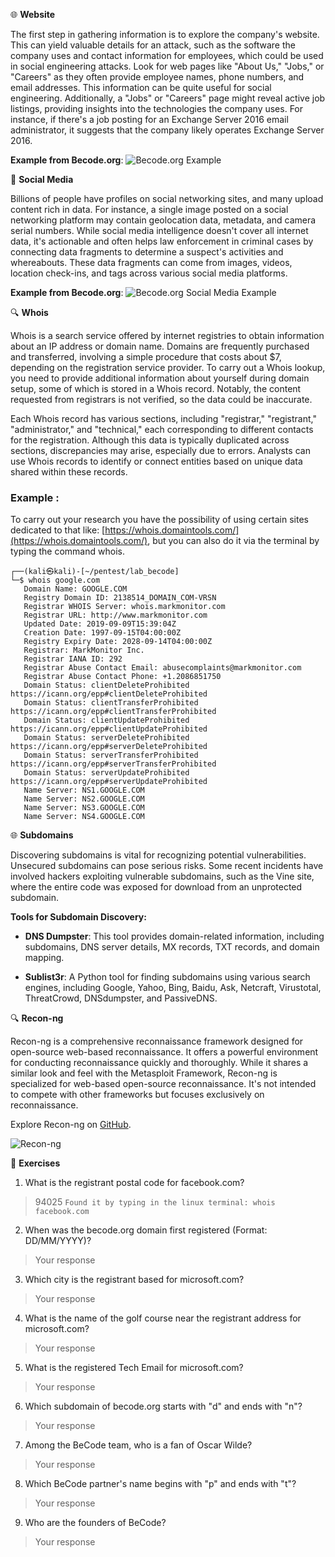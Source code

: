 🌐 **Website**

The first step in gathering information is to explore the company's website. This can yield valuable details for an attack, such as the software the company uses and contact information for employees, which could be used in social engineering attacks. Look for web pages like "About Us," "Jobs," or "Careers" as they often provide employee names, phone numbers, and email addresses. This information can be quite useful for social engineering. Additionally, a "Jobs" or "Careers" page might reveal active job listings, providing insights into the technologies the company uses. For instance, if there's a job posting for an Exchange Server 2016 email administrator, it suggests that the company likely operates Exchange Server 2016.

**Example from Becode.org**:
![Becode.org Example](https://media.discordapp.net/attachments/745925345802190969/983709377439600650/unknown.png?width=955&height=556)

📱 **Social Media**

Billions of people have profiles on social networking sites, and many upload content rich in data. For instance, a single image posted on a social networking platform may contain geolocation data, metadata, and camera serial numbers. While social media intelligence doesn't cover all internet data, it's actionable and often helps law enforcement in criminal cases by connecting data fragments to determine a suspect's activities and whereabouts. These data fragments can come from images, videos, location check-ins, and tags across various social media platforms.

**Example from Becode.org**:
![Becode.org Social Media Example](https://media.discordapp.net/attachments/745925345802190969/983710396156358706/unknown.png?width=808&height=556)

🔍 **Whois**

Whois is a search service offered by internet registries to obtain information about an IP address or domain name. Domains are frequently purchased and transferred, involving a simple procedure that costs about $7, depending on the registration service provider. To carry out a Whois lookup, you need to provide additional information about yourself during domain setup, some of which is stored in a Whois record. Notably, the content requested from registrars is not verified, so the data could be inaccurate.

Each Whois record has various sections, including "registrar," "registrant," "administrator," and "technical," each corresponding to different contacts for the registration. Although this data is typically duplicated across sections, discrepancies may arise, especially due to errors. Analysts can use Whois records to identify or connect entities based on unique data shared within these records.

### Example :

To carry out your research you have the possibility of using certain sites dedicated to that like: [https://whois.domaintools.com/](https://whois.domaintools.com/), but you can also do it via the terminal by typing the command whois.

```
┌──(kali㉿kali)-[~/pentest/lab_becode]
└─$ whois google.com
   Domain Name: GOOGLE.COM
   Registry Domain ID: 2138514_DOMAIN_COM-VRSN
   Registrar WHOIS Server: whois.markmonitor.com
   Registrar URL: http://www.markmonitor.com
   Updated Date: 2019-09-09T15:39:04Z
   Creation Date: 1997-09-15T04:00:00Z
   Registry Expiry Date: 2028-09-14T04:00:00Z
   Registrar: MarkMonitor Inc.
   Registrar IANA ID: 292
   Registrar Abuse Contact Email: abusecomplaints@markmonitor.com
   Registrar Abuse Contact Phone: +1.2086851750
   Domain Status: clientDeleteProhibited https://icann.org/epp#clientDeleteProhibited
   Domain Status: clientTransferProhibited https://icann.org/epp#clientTransferProhibited
   Domain Status: clientUpdateProhibited https://icann.org/epp#clientUpdateProhibited
   Domain Status: serverDeleteProhibited https://icann.org/epp#serverDeleteProhibited
   Domain Status: serverTransferProhibited https://icann.org/epp#serverTransferProhibited
   Domain Status: serverUpdateProhibited https://icann.org/epp#serverUpdateProhibited
   Name Server: NS1.GOOGLE.COM
   Name Server: NS2.GOOGLE.COM
   Name Server: NS3.GOOGLE.COM
   Name Server: NS4.GOOGLE.COM
```

🌐 **Subdomains**

Discovering subdomains is vital for recognizing potential vulnerabilities. Unsecured subdomains can pose serious risks. Some recent incidents have involved hackers exploiting vulnerable subdomains, such as the Vine site, where the entire code was exposed for download from an unprotected subdomain.

**Tools for Subdomain Discovery:**

- **DNS Dumpster**: This tool provides domain-related information, including subdomains, DNS server details, MX records, TXT records, and domain mapping.

- **Sublist3r**: A Python tool for finding subdomains using various search engines, including Google, Yahoo, Bing, Baidu, Ask, Netcraft, Virustotal, ThreatCrowd, DNSdumpster, and PassiveDNS.

🔍 **Recon-ng**

Recon-ng is a comprehensive reconnaissance framework designed for open-source web-based reconnaissance. It offers a powerful environment for conducting reconnaissance quickly and thoroughly. While it shares a similar look and feel with the Metasploit Framework, Recon-ng is specialized for web-based open-source reconnaissance. It's not intended to compete with other frameworks but focuses exclusively on reconnaissance.

Explore Recon-ng on [GitHub](https://github.com/lanmaster53/recon-ng).

![Recon-ng](https://www.vanimpe.eu/wp-content/uploads/2015/11/recon-ng_start.png)

📝 **Exercises**

1. What is the registrant postal code for facebook.com?
> 94025
> 	`Found it by typing in the linux terminal: whois facebook.com`

2. When was the becode.org domain first registered (Format: DD/MM/YYYY)?
> Your response

3. Which city is the registrant based for microsoft.com?
> Your response

4. What is the name of the golf course near the registrant address for microsoft.com?
> Your response

5. What is the registered Tech Email for microsoft.com?
> Your response

6. Which subdomain of becode.org starts with "d" and ends with "n"?
> Your response

7. Among the BeCode team, who is a fan of Oscar Wilde?
> Your response

8. Which BeCode partner's name begins with "p" and ends with "t"?
> Your response

9. Who are the founders of BeCode?
> Your response